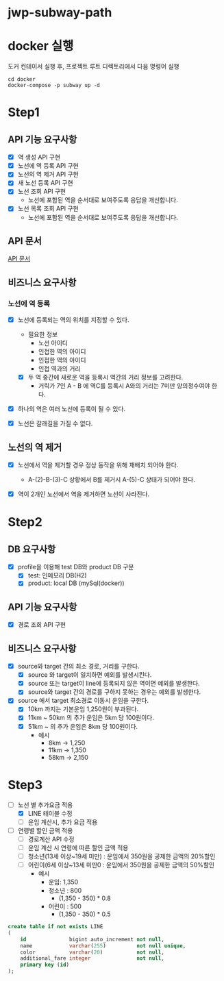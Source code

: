 # jwp-subway-path

# docker 실행

도커 컨테이서 실행 후, 프로젝트 루트 디렉토리에서 다음 명령어 실행

```text
cd docker
docker-compose -p subway up -d
```

# Step1

## API 기능 요구사항

- [x] 역 생성 API 구현
- [x] 노선에 역 등록 API 구현
- [x] 노선의 역 제거 API 구현
- [x] 새 노선 등록 API 구현
- [x] 노선 조회 API 구현
    - 노선에 포함된 역을 순서대로 보여주도록 응답을 개선합니다.
- [x] 노선 목록 조회 API 구현
    - 노선에 포함된 역을 순서대로 보여주도록 응답을 개선합니다.

## API 문서

[API 문서](https://documenter.getpostman.com/view/19074157/2s93ebSqu4)

## 비즈니스 요구사항

### 노선에 역 등록

- [x] 노선에 등록되는 역의 위치를 지정할 수 있다.
    - 필요한 정보
        - 노선 아이디
        - 인접한 역의 아이디
        - 인접한 역의 아이디
        - 인접 역과의 거리
    - [x] 두 역 중간에 새로운 역을 등록시 역간의 거리 정보를 고려한다.
        - 거릭가 7인 A - B 에 역C를 등록시 A와의 거리는 7미만 양의정수여야 한다.

- [x] 하나의 역은 여러 노선에 등록이 될 수 있다.

- [x] 노선은 갈래길을 가질 수 없다.

## 노선의 역 제거

- [x] 노선에서 역을 제거할 경우 정상 동작을 위해 재배치 되어야 한다.
    - A-(2)-B-(3)-C 상황에서 B를 제거시 A-(5)-C 상태가 되어야 한다.

- [x] 역이 2개인 노선에서 역을 제거하면 노선이 사라진다.

# Step2

## DB 요구사항

- [x] profile을 이용해 test DB와 product DB 구분
    - [x] test: 인메모리 DB(H2)
    - [x] product: local DB (mySql(docker))

## API 기능 요구사항

- [x] 경로 조회 API 구현

## 비즈니스 요구사항

- [x] source와 target 간의 최소 경로, 거리를 구한다.
    - [x] source 와 target이 일치하면 예외를 발생시킨다.
    - [x] source 또는 target이 line에 등록되지 않은 역이면 예외를 발생한다.
    - [x] source와 target 간의 경로를 구하지 못하는 경우는 예외를 발생한다.
- [x] source 에서 target 최소경로 이동시 운임을 구한다.
    - [x] 10km 까지는 기본운임 1,250원이 부과된다.
    - [x] 11km ~ 50km 의 추가 운임은 5km 당 100원이다.
    - [x] 51km ~ 의 추가 운임은 8km 당 100원이다.
        - 예시
            - 8km -> 1,250
            - 11km -> 1,350
            - 58km -> 2,150

# Step3

- [ ] 노선 별 추가요금 적용
    - [x] LINE 테이블 수정
    - [ ] 운임 계산시, 추가 요금 적용
- [ ] 연령별 할인 금액 적용
  - [ ] 경로계산 API 수정
  - [ ] 운임 계산 시 연령에 따른 할인 금액 적용
  - [ ] 청소년(13세 이상~19세 미만) : 운임에서 350원을 공제한 금액의 20%할인
  - [ ] 어린이(6세 이상~13세 미만0 : 운임에서 350원을 공제한 금액의 50%할인
    - 예시
      - 운임: 1,350
      - 청소년 : 800
        - (1,350 - 350) * 0.8
      - 어린이 : 500
        - (1,350 - 350) * 0.5
```sql
create table if not exists LINE
(
    id              bigint auto_increment not null,
    name            varchar(255)          not null unique,
    color           varchar(20)           not null,
    additional_fare integer               not null,
    primary key (id)
);
```
